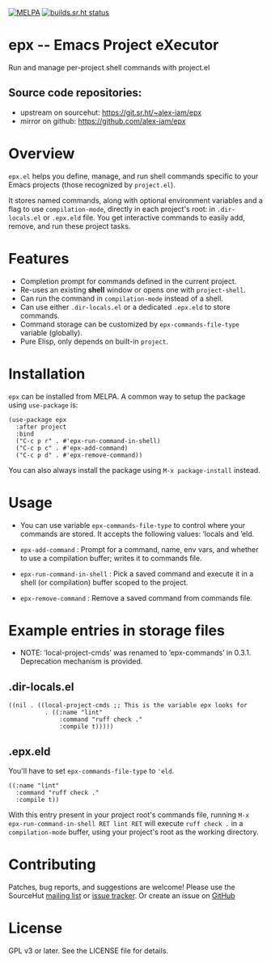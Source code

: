 [![MELPA](https://melpa.org/packages/epx-badge.svg)](https://melpa.org/#/epx)
[![builds.sr.ht status](https://builds.sr.ht/~alex-iam/epx/commits/master/.build.yml.svg)](https://builds.sr.ht/~alex-iam/epx/commits/master/.build.yml?)
# epx -- Emacs Project eXecutor


Run and manage per-project shell commands with project.el

## Source code repositories:
- upstream on sourcehut: https://git.sr.ht/~alex-iam/epx
- mirror on github: https://github.com/alex-iam/epx


# Overview

`epx.el` helps you define, manage, and run shell commands specific to
your Emacs projects (those recognized by `project.el`).

It stores named commands, along with optional environment variables and
a flag to use `compilation-mode`, directly in each project's
root: in `.dir-locals.el` or  `.epx.eld` file. You get interactive commands to
easily add, remove, and run these project tasks.

# Features

-   Completion prompt for commands defined in the current project.
-   Re-uses an existing **shell** window or opens one with
    `project-shell`.
-   Can run the command in `compilation-mode` instead of a
    shell.
-   Can use either `.dir-locals.el` or a dedicated `.epx.eld` to store commands.
-   Command storage can be customized by `epx-commands-file-type` variable (globally).
-   Pure Elisp, only depends on built-in `project`.

# Installation

`epx` can be installed from MELPA. A common way to setup the package using `use-package` is:

```
(use-package epx
  :after project
  :bind
  ("C-c p r" . #'epx-run-command-in-shell)
  ("C-c p c" . #'epx-add-command)
  ("C-c p d" . #'epx-remove-command))
```

You can also always install the package using `M-x package-install` instead.

# Usage

- You can use variable `epx-commands-file-type` to control where your commands
  are stored. It accepts the following values: ’locals and ’eld.

- `epx-add-command`
:   Prompt for a command, name, env vars, and whether to use a
    compilation buffer; writes it to commands file.

- `epx-run-command-in-shell`
:   Pick a saved command and execute it in a shell (or compilation)
    buffer scoped to the project.

- `epx-remove-command`
:   Remove a saved command from commands file.

# Example entries in storage files

- NOTE: ‘local-project-cmds’ was renamed to ‘epx-commands’ in 0.3.1. Deprecation mechanism is provided.


## .dir-locals.el

```
((nil . ((local-project-cmds ;; This is the variable epx looks for
          . ((:name "lint"
              :command "ruff check ."
              :compile t)))))
```

## .epx.eld
You'll have to set `epx-commands-file-type` to `'eld`.

```
((:name "lint"
  :command "ruff check ."
  :compile t))
```

With this entry present in your project root's commands file, running
`M-x epx-run-command-in-shell RET lint RET` will execute `ruff check .`
in a `compilation-mode` buffer, using your project's root as the
working directory.

# Contributing

Patches, bug reports, and suggestions are welcome! Please use the
SourceHut [mailing list](https://lists.sr.ht/~alex-iam/epx) or [issue tracker](https://todo.sr.ht/~alex-iam/epx). Or create an issue on [GitHub](https://github.com/alex-iam/epx)

# License

GPL v3 or later. See the LICENSE file for details.
